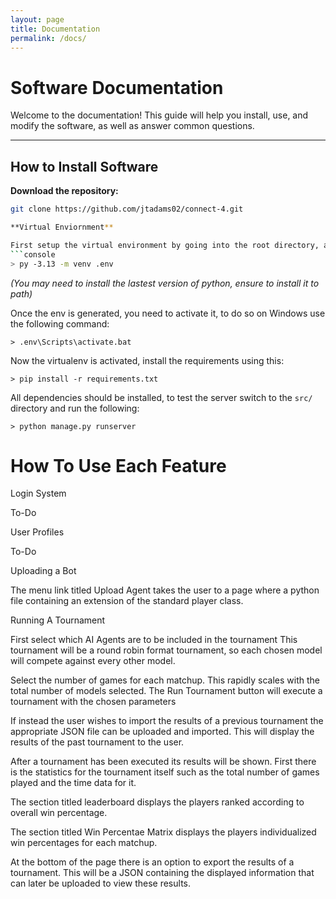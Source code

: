 ```yaml
---
layout: page
title: Documentation
permalink: /docs/
---
```



# Software Documentation

Welcome to the documentation! This guide will help you install, use, and modify the software, as well as answer common questions.

---

## How to Install Software

**Download the repository:**
   ```bash
   git clone https://github.com/jtadams02/connect-4.git

**Virtual Enviornment**

First setup the virtual environment by going into the root directory, and running the following 
```console
> py -3.13 -m venv .env
```
*(You may need to install the lastest version of python, ensure to install it to path)*

 Once the env is generated, you need to activate it, to do so on Windows use the following command:
 ```console
> .env\Scripts\activate.bat
```

Now the virtualenv is activated, install the requirements using this:
```console
> pip install -r requirements.txt
```

All dependencies should be installed, to test the server switch to the ```src/``` directory and run the following:
```console
> python manage.py runserver
```


# How To Use Each Feature

Login System

To-Do

User Profiles

To-Do

Uploading a Bot

The menu link titled Upload Agent takes the user to a page where a python file containing an extension of the standard player class. 

Running A Tournament

First select which AI Agents are to be included in the tournament
This tournament will be a round robin format tournament, so each chosen model will compete against every other model.

Select the number of games for each matchup. This rapidly scales with the total number of models selected. The Run Tournament button will execute a tournament with the chosen parameters

If instead the user wishes to import the results of a previous tournament the appropriate JSON file can be uploaded and imported. This will display the results of the past tournament to the user.

After a tournament has been executed its results will be shown. First there is the statistics for the tournament itself such as the total number of games played and the time data for it.

The section titled leaderboard displays the players ranked according to overall win percentage. 

The section titled Win Percentae Matrix displays the players individualized win percentages for each matchup.

At the bottom of the page there is an option to export the results of a tournament. This will be a JSON containing the displayed information that can later be uploaded to view these results.

